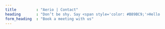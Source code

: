 ```yaml
---
title         : "Aerio | Contact"
heading       : "Don’t be shy. Say <span style='color: #B89BC9;'>Hello.</span>"
form_heading  : "Book a meeting with us"
---
```



